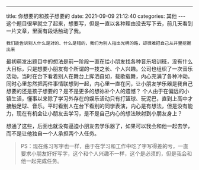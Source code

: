 ---
title: 你想要的和孩子想要的
date: 2021-09-09 21:12:40
categories: 其他
--- 
这个题目很早就立了起来，想要写，但是一直以各种理由没去写下去，前几天看到一片文章，里面有段话触动了我。

`我们能告诉别人什么是对的、什么是错的，我们为别人指出光明的路，却很难把自己从井里挖掘出来`

最初萌发出题目中的想法是前一阶段一直在给小朋友找各种音乐培训班，没有什么大目标，只是想要小朋友有个所谓的一技之长、个人兴趣。公司也组织了一次音乐活动，当时在台下看着别人在舞台上挥洒自如，载歌载舞，内心充满了各种冲动。同时心里忽然把两件事情联想到一起，内心里一直在问，让小朋友学乐器是我自己想要的还是孩子想要的？是不是更多的想祢补个人的遗憾？
个人由于在偏远的小镇生活，懂事以来除了学习外存在的娱乐活动只有打篮球、玩泥巴，直到上高中才接触足球、音乐。平时看别人在台下看别的同学表演，内心是有想法，但是没有能力，现在有机会让小朋友去学习，是不是自己内心的想法映射到小朋友身上？

想通了这些，后面也就没有逼迫小朋友去学乐器了，如果可以我会和他一起去学，而不是让他独自一个人承担两个人任务。

>PS：现在练习写字也一样，由于在学习和工作中吃了字写得差的亏，一直要求小朋友好好写字，这个和个人兴趣不一样，这个是必须的，但是我会和他一起完成任务。
